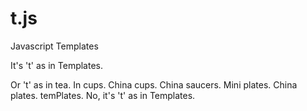t.js
====

Javascript Templates

It's 't' as in Templates.

Or 't' as in tea. In cups. China cups. China saucers. Mini plates. China plates. temPlates. No, it's 't' as in Templates.